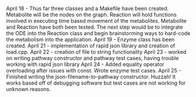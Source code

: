 April 18 - Thus far three classes and a Makefile have been created. Metabolite will be the nodes on the graph. Reaction will hold functions involved in executing time based movement of the metabolites. Metabolite and Reaction have both been tested. The next step would be to integrate the ODE into the Reaction class and begin brainstorming ways to hard-code the metabolism into the application.
April 19 - Enzyme class has been created.
April 21 - implementation of rapid json library and creation of load.cpp.
April 22 - creation of file to string functionality
April 23 - worked on writing pathway constructor and pathway test cases, having trouble working with rapid json library
April 24 - Added equality operator overloading after issues with const. Wrote enzyme test cases.
April 25 - Finished writing the json-filename-to-pathway constructor. Huzzah! It works based off of debugging software but test cases are not working for unknown reasons.

